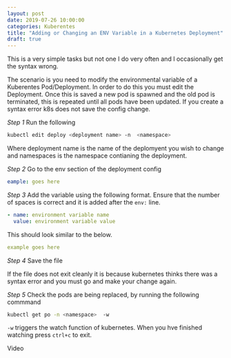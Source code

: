 ```yaml
---
layout: post
date: 2019-07-26 10:00:00
categories: Kuberentes
title: "Adding or Changing an ENV Variable in a Kubernetes Deployment"
draft: true
---
```


This is a very simple tasks but not one I do very often and I occasionally get the syntax wrong.

The scenario is  you need to modify the environmental variable of a Kuberentes Pod/Deployment. In order to do this you must edit the Deployment. Once this is saved a new pod is spawned and the old pod is terminated, this is repeated until all pods have been updated. If you create a syntax error k8s does not save the config change.

*Step 1* Run the following
```bash
kubectl edit deploy <deployment name> -n  <namespace>
```

Where deployment name is the name of the deplomyent you wish to change and namespaces is the namespace contianing the deployment.

*Step 2* Go to the env section of the deployment config

```yaml
eample: goes here
```

*Step 3* Add the variable using the following format. Ensure that the number of spaces is correct and it is added after the `env:` line.

```yaml
- name: environment variable name
  value: environment variable value
```

This should look similar to the below.

```yaml
example goes here
```

*Step 4* Save the file

If the file does not exit cleanly it is because kubernetes thinks there was a syntax error and you must go and make your change again.

*Step 5* Check the pods are being replaced, by running the following commmand
```bash
kubectl get po -n <namespace>  -w
```

`-w` triggers the watch function of kubernetes. When you hve finished watching press `ctrl+c` to exit.



Video
